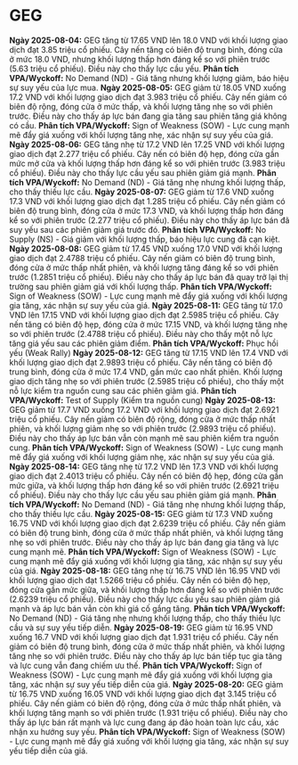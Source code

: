 # GEG

**Ngày 2025-08-04:** GEG tăng từ 17.65 VND lên 18.0 VND với khối lượng giao dịch đạt 3.85 triệu cổ phiếu. Cây nến tăng có biên độ trung bình, đóng cửa ở mức 18.0 VND, nhưng khối lượng thấp hơn đáng kể so với phiên trước (5.63 triệu cổ phiếu). Điều này cho thấy lực cầu yếu. **Phân tích VPA/Wyckoff:** No Demand (ND) - Giá tăng nhưng khối lượng giảm, báo hiệu sự suy yếu của lực mua.
**Ngày 2025-08-05:** GEG giảm từ 18.05 VND xuống 17.2 VND với khối lượng giao dịch đạt 3.983 triệu cổ phiếu. Cây nến giảm có biên độ rộng, đóng cửa ở mức thấp, và khối lượng tăng nhẹ so với phiên trước. Điều này cho thấy áp lực bán đang gia tăng sau phiên tăng giá không có cầu. **Phân tích VPA/Wyckoff:** Sign of Weakness (SOW) - Lực cung mạnh mẽ đẩy giá xuống với khối lượng tăng nhẹ, xác nhận sự suy yếu của giá.
**Ngày 2025-08-06:** GEG tăng nhẹ từ 17.2 VND lên 17.25 VND với khối lượng giao dịch đạt 2.277 triệu cổ phiếu. Cây nến có biên độ hẹp, đóng cửa gần mức mở cửa và khối lượng thấp hơn đáng kể so với phiên trước (3.983 triệu cổ phiếu). Điều này cho thấy lực cầu yếu sau phiên giảm giá mạnh. **Phân tích VPA/Wyckoff:** No Demand (ND) - Giá tăng nhẹ nhưng khối lượng thấp, cho thấy thiếu lực cầu.
**Ngày 2025-08-07:** GEG giảm từ 17.6 VND xuống 17.3 VND với khối lượng giao dịch đạt 1.285 triệu cổ phiếu. Cây nến giảm có biên độ trung bình, đóng cửa ở mức 17.3 VND, và khối lượng thấp hơn đáng kể so với phiên trước (2.277 triệu cổ phiếu). Điều này cho thấy áp lực bán đã suy yếu sau các phiên giảm giá trước đó. **Phân tích VPA/Wyckoff:** No Supply (NS) - Giá giảm với khối lượng thấp, báo hiệu lực cung đã cạn kiệt.
**Ngày 2025-08-08:** GEG giảm từ 17.45 VND xuống 17.0 VND với khối lượng giao dịch đạt 2.4788 triệu cổ phiếu. Cây nến giảm có biên độ trung bình, đóng cửa ở mức thấp nhất phiên, và khối lượng tăng đáng kể so với phiên trước (1.2851 triệu cổ phiếu). Điều này cho thấy áp lực bán đã quay trở lại thị trường sau phiên giảm giá với khối lượng thấp. **Phân tích VPA/Wyckoff:** Sign of Weakness (SOW) - Lực cung mạnh mẽ đẩy giá xuống với khối lượng gia tăng, xác nhận sự suy yếu của giá.
**Ngày 2025-08-11:** GEG tăng từ 17.0 VND lên 17.15 VND với khối lượng giao dịch đạt 2.5985 triệu cổ phiếu. Cây nến tăng có biên độ hẹp, đóng cửa ở mức 17.15 VND, và khối lượng tăng nhẹ so với phiên trước (2.4788 triệu cổ phiếu). Điều này cho thấy một nỗ lực tăng giá yếu sau các phiên giảm điểm. **Phân tích VPA/Wyckoff:** Phục hồi yếu (Weak Rally)
**Ngày 2025-08-12:** GEG tăng từ 17.15 VND lên 17.4 VND với khối lượng giao dịch đạt 2.9893 triệu cổ phiếu. Cây nến tăng có biên độ trung bình, đóng cửa ở mức 17.4 VND, gần mức cao nhất phiên. Khối lượng giao dịch tăng nhẹ so với phiên trước (2.5985 triệu cổ phiếu), cho thấy một nỗ lực kiểm tra nguồn cung sau các phiên giảm giá. **Phân tích VPA/Wyckoff:** Test of Supply (Kiểm tra nguồn cung)
**Ngày 2025-08-13:** GEG giảm từ 17.7 VND xuống 17.2 VND với khối lượng giao dịch đạt 2.6921 triệu cổ phiếu. Cây nến giảm có biên độ rộng, đóng cửa ở mức thấp nhất phiên, và khối lượng giảm nhẹ so với phiên trước (2.9893 triệu cổ phiếu). Điều này cho thấy áp lực bán vẫn còn mạnh mẽ sau phiên kiểm tra nguồn cung. **Phân tích VPA/Wyckoff:** Sign of Weakness (SOW) - Lực cung mạnh mẽ đẩy giá xuống với khối lượng giảm nhẹ, xác nhận sự suy yếu của giá.
**Ngày 2025-08-14:** GEG tăng nhẹ từ 17.2 VND lên 17.3 VND với khối lượng giao dịch đạt 2.4013 triệu cổ phiếu. Cây nến có biên độ hẹp, đóng cửa gần mức giữa, và khối lượng thấp hơn đáng kể so với phiên trước (2.6921 triệu cổ phiếu). Điều này cho thấy lực cầu yếu sau phiên giảm giá mạnh. **Phân tích VPA/Wyckoff:** No Demand (ND) - Giá tăng nhẹ nhưng khối lượng thấp, cho thấy thiếu lực cầu.
**Ngày 2025-08-15:** GEG giảm từ 17.3 VND xuống 16.75 VND với khối lượng giao dịch đạt 2.6239 triệu cổ phiếu. Cây nến giảm có biên độ trung bình, đóng cửa ở mức thấp nhất phiên, và khối lượng tăng nhẹ so với phiên trước. Điều này cho thấy áp lực bán đang gia tăng và lực cung mạnh mẽ. **Phân tích VPA/Wyckoff:** Sign of Weakness (SOW) - Lực cung mạnh mẽ đẩy giá xuống với khối lượng gia tăng, xác nhận sự suy yếu của giá.
**Ngày 2025-08-18:** GEG tăng nhẹ từ 16.75 VND lên 16.95 VND với khối lượng giao dịch đạt 1.5266 triệu cổ phiếu. Cây nến có biên độ hẹp, đóng cửa gần mức giữa, và khối lượng thấp hơn đáng kể so với phiên trước (2.6239 triệu cổ phiếu). Điều này cho thấy lực cầu yếu sau phiên giảm giá mạnh và áp lực bán vẫn còn khi giá cố gắng tăng. **Phân tích VPA/Wyckoff:** No Demand (ND) - Giá tăng nhẹ nhưng khối lượng thấp, cho thấy thiếu lực cầu và sự suy yếu tiếp diễn.
**Ngày 2025-08-19:** GEG giảm từ 16.95 VND xuống 16.7 VND với khối lượng giao dịch đạt 1.931 triệu cổ phiếu. Cây nến giảm có biên độ trung bình, đóng cửa ở mức thấp nhất phiên, và khối lượng tăng nhẹ so với phiên trước. Điều này cho thấy áp lực bán tiếp tục gia tăng và lực cung vẫn đang chiếm ưu thế. **Phân tích VPA/Wyckoff:** Sign of Weakness (SOW) - Lực cung mạnh mẽ đẩy giá xuống với khối lượng gia tăng, xác nhận sự suy yếu tiếp diễn của giá.
**Ngày 2025-08-20:** GEG giảm từ 16.75 VND xuống 16.05 VND với khối lượng giao dịch đạt 3.145 triệu cổ phiếu. Cây nến giảm có biên độ rộng, đóng cửa ở mức thấp nhất phiên, và khối lượng tăng mạnh so với phiên trước (1.931 triệu cổ phiếu). Điều này cho thấy áp lực bán rất mạnh và lực cung đang áp đảo hoàn toàn lực cầu, xác nhận xu hướng suy yếu. **Phân tích VPA/Wyckoff:** Sign of Weakness (SOW) - Lực cung mạnh mẽ đẩy giá xuống với khối lượng gia tăng, xác nhận sự suy yếu tiếp diễn của giá.
